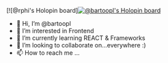 [![@rphi's Holopin board][![@bartoopl's Holopin board](https://holopin.io/api/user/board?user=bartoopl)](https://holopin.io/@bartoopl)


- 👋 Hi, I’m @bartoopl
- 👀 I’m interested in Frontend
- 🌱 I’m currently learning REACT & Frameworks
- 💞️ I’m looking to collaborate on...everywhere :)
- 📫 How to reach me ...

<!---
bartoopl/bartoopl is a ✨ special ✨ repository because its `README.md` (this file) appears on your GitHub profile.
You can click the Preview link to take a look at your changes.
--->
